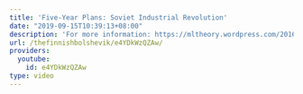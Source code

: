```yaml
---
title: 'Five-Year Plans: Soviet Industrial Revolution'
date: "2019-09-15T10:39:13+08:00"
description: 'For more information: https://mltheory.wordpress.com/2016/08/07/the-results-of-the-1st-2nd-soviet-five-year-plans-soviet-industrial-revolution/'
url: /thefinnishbolshevik/e4YDkWzQZAw/
providers:
  youtube:
    id: e4YDkWzQZAw
type: video
---
```


